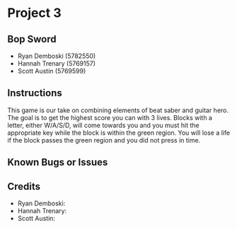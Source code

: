 # Project 3

## Bop Sword

* Ryan Demboski (5782550)
* Hannah Trenary (5769157)
* Scott Austin (5769599)

## Instructions

This game is our take on combining elements of beat saber and guitar hero. The goal is to get the highest score  you can with 3 lives. Blocks with a letter, either W/A/S/D, will come towards you and you must hit the appropriate key while the block is within the green region. You will lose a life if the block passes the green region and you did not press in time.

## Known Bugs or Issues


## Credits
* Ryan Demboski: 
* Hannah Trenary: 
* Scott Austin: 